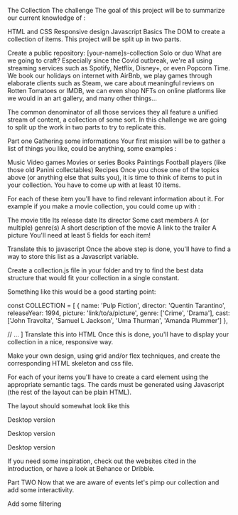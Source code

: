 The Collection
The challenge
The goal of this project will be to summarize our current knowledge of :

HTML and CSS
Responsive design
Javascript Basics
The DOM
to create a collection of items. This project will be split up in two parts.

Create a public repository: [your-name]s-collection
Solo or duo
What are we going to craft?
Especially since the Covid outbreak, we're all using streaming services such as Spotify, Netflix, Disney+, or even Popcorn Time. We book our holidays on internet with AirBnb, we play games through elaborate clients such as Steam, we care about meaningful reviews on Rotten Tomatoes or IMDB, we can even shop NFTs on online platforms like we would in an art gallery, and many other things...

The common denominator of all those services they all feature a unified stream of content, a collection of some sort. In this challenge we are going to split up the work in two parts to try to replicate this.

Part one
Gathering some informations
Your first mission will be to gather a list of things you like, could be anything, some examples :

Music
Video games
Movies or series
Books
Paintings
Football players (like those old Panini collectables)
Recipes
Once you chose one of the topics above (or anything else that suits you), it is time to think of items to put in your collection. You have to come up with at least 10 items.

For each of these item you'll have to find relevant information about it. For example if you make a movie collection, you could come up with :

The movie title
Its release date
Its director
Some cast members
A (or multiple) genre(s)
A short description of the movie
A link to the trailer
A picture
You'll need at least 5 fields for each item!

Translate this to javascript
Once the above step is done, you'll have to find a way to store this list as a Javascript variable.

Create a collection.js file in your folder and try to find the best data structure that would fit your collection in a single constant.

Something like this would be a good starting point:

const COLLECTION = [
{
name: 'Pulp Fiction',
director: 'Quentin Tarantino',
releaseYear: 1994,
picture: 'link/to/a/picture',
genre: ['Crime', 'Drama'],
cast: ['John Travolta', 'Samuel L Jackson', 'Uma Thurman', 'Amanda Plummer']
},

// ...
]
Translate this into HTML
Once this is done, you'll have to display your collection in a nice, responsive way.

Make your own design, using grid and/or flex techniques, and create the corresponding HTML skeleton and css file.

For each of your items you'll have to create a card element using the appropriate semantic tags. The cards must be generated using Javascript (the rest of the layout can be plain HTML).

The layout should somewhat look like this

Desktop version

Desktop version

Desktop version

If you need some inspiration, check out the websites cited in the introduction, or have a look at Behance or Dribble.

Part TWO
Now that we are aware of events let's pimp our collection and add some interactivity.

Add some filtering
